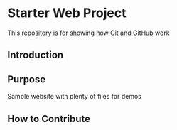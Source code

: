 # Starter Web Project

This repository is for showing how Git and GitHub work

## Introduction

## Purpose

Sample website with plenty of files for demos

## How to Contribute
